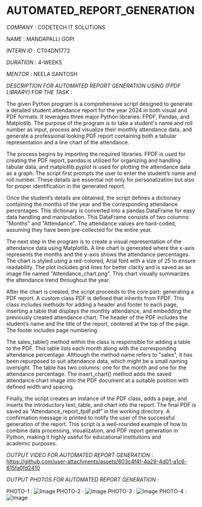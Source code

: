 # AUTOMATED_REPORT_GENERATION


*COMPANY* : CODETECH IT SOLUTIONS

*NAME* : MANDAPALLI GOPI

*INTERN ID* : CT04DN1772

*DURATION* : 4-WEEKS

*MENTOR* : NEELA SANTOSH

*DESCRIPTION FOR AUTOMATED REPORT GENERATION USING (FPDF LIBRARY) FOR THE TASK* :

The given Python program is a comprehensive script designed to generate a detailed student attendance report for the year 2024 in both visual and PDF formats. It leverages three major Python libraries: FPDF, Pandas, and Matplotlib. The purpose of the program is to take a student's name and roll number as input, process and visualize their monthly attendance data, and generate a professional looking PDF report containing both a tabular representation and a line chart of the attendance.

The process begins by importing the required libraries. FPDF is used for creating the PDF report, pandas is utilized for organizing and handling tabular data, and matplotlib.pyplot is used for plotting the attendance data as a graph. The script first prompts the user to enter the student’s name and roll number. These details are essential not only for personalization but also for proper identification in the generated report.

Once the student’s details are obtained, the script defines a dictionary containing the months of the year and the corresponding attendance percentages. This dictionary is converted into a pandas DataFrame for easy data handling and manipulation. This DataFrame consists of two columns: "Months" and "Attendance". The attendance values are hard-coded, assuming they have been pre-collected for the entire year.

The next step in the program is to create a visual representation of the attendance data using Matplotlib. A line chart is generated where the x-axis represents the months and the y-axis shows the attendance percentages. The chart is styled using a red-colored, Arial font with a size of 25 to ensure readability. The plot includes grid lines for better clarity and is saved as an image file named "Attendance_chart.png". This chart visually summarizes the attendance trend throughout the year.

After the chart is created, the script proceeds to the core part: generating a PDF report. A custom class PDF is defined that inherits from FPDF. This class includes methods for adding a header and footer to each page, inserting a table that displays the monthly attendance, and embedding the previously created attendance chart. The header of the PDF includes the student’s name and the title of the report, centered at the top of the page. The footer includes page numbering.

The sales_table() method within the class is responsible for adding a table to the PDF. This table lists each month along with the corresponding attendance percentage. Although the method name refers to "sales", it has been repurposed to suit attendance data, which might be a small naming oversight. The table has two columns: one for the month and one for the attendance percentage. The insert_chart() method adds the saved attendance chart image into the PDF document at a suitable position with defined width and spacing.

Finally, the script creates an instance of the PDF class, adds a page, and inserts the introductory text, table, and chart into the report. The final PDF is saved as “Attendance_report_fpdf.pdf” in the working directory. A confirmation message is printed to notify the user of the successful generation of the report. This script is a well-rounded example of how to combine data processing, visualization, and PDF report generation in Python, making it highly useful for educational institutions and academic purposes.



*OUTPUT VIDEO FOR AUTOMATED REPORT GENERATION* :
https://github.com/user-attachments/assets/603c4f4f-4a29-4d01-a1c6-615fa0fd2410


*OUTPUT PHOTOS FOR AUTOMATED REPORT GENERATION* :


PHOTO-1 :
![Image](https://github.com/user-attachments/assets/689f4e63-41a7-4390-94a7-2cb411cf6641)
PHOTO-2 :
![Image](https://github.com/user-attachments/assets/28d236dd-5729-40f2-8d0e-d8d14f6dced2)
PHOTO-3 :
![Image](https://github.com/user-attachments/assets/baf52794-a419-4a32-bdba-92e457ee3e78)
PHOTO-4 :
![Image](https://github.com/user-attachments/assets/082ff16d-0ba0-41bd-9f12-147920f63128)



